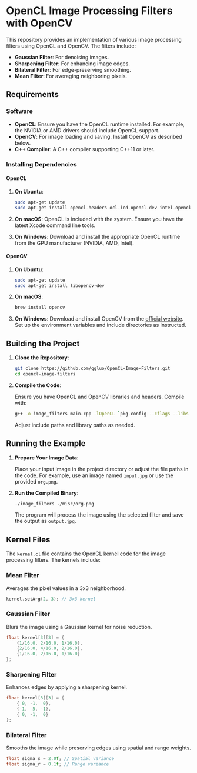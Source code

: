 
# OpenCL Image Processing Filters with OpenCV

This repository provides an implementation of various image processing filters using OpenCL and OpenCV. The filters include:

- **Gaussian Filter**: For denoising images.
- **Sharpening Filter**: For enhancing image edges.
- **Bilateral Filter**: For edge-preserving smoothing.
- **Mean Filter**: For averaging neighboring pixels.

## Requirements

### Software

- **OpenCL**: Ensure you have the OpenCL runtime installed. For example, the NVIDIA or AMD drivers should include OpenCL support.
- **OpenCV**: For image loading and saving. Install OpenCV as described below.
- **C++ Compiler**: A C++ compiler supporting C++11 or later.

### Installing Dependencies

#### OpenCL

1. **On Ubuntu**:
   ```bash
   sudo apt-get update
   sudo apt-get install opencl-headers ocl-icd-opencl-dev intel-opencl-icd
   ```

2. **On macOS**:
   OpenCL is included with the system. Ensure you have the latest Xcode command line tools.

3. **On Windows**:
   Download and install the appropriate OpenCL runtime from the GPU manufacturer (NVIDIA, AMD, Intel).

#### OpenCV

1. **On Ubuntu**:
   ```bash
   sudo apt-get update
   sudo apt-get install libopencv-dev
   ```

2. **On macOS**:
   ```bash
   brew install opencv
   ```

3. **On Windows**:
   Download and install OpenCV from the [official website](https://opencv.org/releases/). Set up the environment variables and include directories as instructed.

## Building the Project

1. **Clone the Repository**:
   ```bash
   git clone https://github.com/ggluo/OpenCL-Image-Filters.git
   cd opencl-image-filters
   ```

2. **Compile the Code**:

   Ensure you have OpenCL and OpenCV libraries and headers. Compile with:

   ```bash
   g++ -o image_filters main.cpp -lOpenCL `pkg-config --cflags --libs opencv4`
   ```

   Adjust include paths and library paths as needed.

## Running the Example

1. **Prepare Your Image Data**:
   
   Place your input image in the project directory or adjust the file paths in the code. For example, use an image named `input.jpg` or use the provided `org.png`.

2. **Run the Compiled Binary**:
   ```bash
   ./image_filters ./misc/org.png
   ```

   The program will process the image using the selected filter and save the output as `output.jpg`.

## Kernel Files

The `kernel.cl` file contains the OpenCL kernel code for the image processing filters. The kernels include:

### Mean Filter

Averages the pixel values in a 3x3 neighborhood. 

```cpp
kernel.setArg(2, 3); // 3x3 kernel
```

### Gaussian Filter

Blurs the image using a Gaussian kernel for noise reduction.

```cpp
float kernel[3][3] = {
    {1/16.0, 2/16.0, 1/16.0},
    {2/16.0, 4/16.0, 2/16.0},
    {1/16.0, 2/16.0, 1/16.0}
};
```

### Sharpening Filter

Enhances edges by applying a sharpening kernel.

```cpp
float kernel[3][3] = {
    { 0, -1,  0},
    {-1,  5, -1},
    { 0, -1,  0}
};
```

### Bilateral Filter

Smooths the image while preserving edges using spatial and range weights.

```cpp
float sigma_s = 2.0f; // Spatial variance
float sigma_r = 0.1f; // Range variance
```
